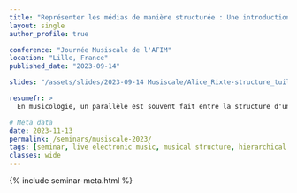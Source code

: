 ```yaml
---
title: "Représenter les médias de manière structurée : Une introduction aux tuiles hiérarchisées"
layout: single
author_profile: true

conference: "Journée Musiscale de l'AFIM"
location: "Lille, France"
published_date: "2023-09-14"

slides: "/assets/slides/2023-09-14 Musiscale/Alice_Rixte-structure_tuile.html"

resumefr: >
  En musicologie, un parallèle est souvent fait entre la structure d'un morceau de musique et la structure syntaxique du langage naturel. Ainsi, les notes peuvent être vues comme des lettres, les mesures comme des mots et les phrases musicales comme des phrases. Cet exposé propose de systématiser cette approche de manière mathématique en présentant les tuiles hiérarchisées. Les tuiles forment un langage algébrique permettant de fusionner des motifs musicaux (ou d'autres supports médias, tels que l'image ou l'animation) entre eux pour former des motifs plus complexes. Le but de cette présentation est alors de montrer que les tuiles hiérarchisées permettent une représentation symbolique de la musique qui d'une part rend compte de la structure multi-échelle du morceau qu'elles encodent et d'autre part articulent cette structure en précisant comment ses composants internes sont placés les uns par rapport aux autres.

# Meta data
date: 2023-11-13
permalink: /seminars/musiscale-2023/
tags: [seminar, live electronic music, musical structure, hierarchical tiles, Domain Specific Language]
classes: wide
---
```


{% include seminar-meta.html %}

<br/>

